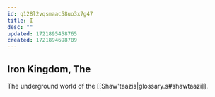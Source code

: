 ```yaml
---
id: q128l2vqsmaac58uo3x7g47
title: I
desc: ""
updated: 1721895458765
created: 1721894698709
---
```


## Iron Kingdom, The

The underground world of the [[Shaw'taazis|glossary.s#shawtaazi]].

